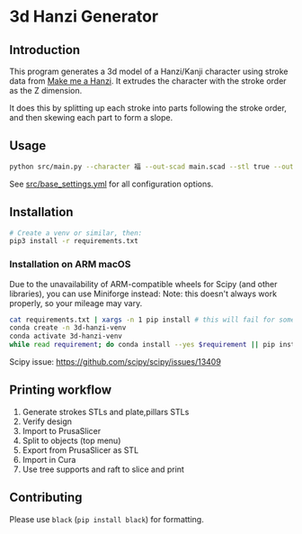 # 3d Hanzi Generator

## Introduction

This program generates a 3d model of a Hanzi/Kanji character using stroke data from [Make me a Hanzi](https://github.com/skishore/makemeahanzi). It extrudes the character with the stroke order as the Z dimension.

It does this by splitting up each stroke into parts following the stroke order, and then skewing each part to form a slope.

## Usage

```bash
python src/main.py --character 福 --out-scad main.scad --stl true --out-stl main.stl --settings presets/pillars_and_plate.yml
```

See [src/base_settings.yml](./src/base_settings.yml) for all configuration options.

## Installation

```bash
# Create a venv or similar, then:
pip3 install -r requirements.txt
```

### Installation on ARM macOS

Due to the unavailability of ARM-compatible wheels for Scipy (and other libraries), you can use Miniforge instead:
Note: this doesn't always work properly, so your mileage may vary.

```bash
cat requirements.txt | xargs -n 1 pip install # this will fail for some packages
conda create -n 3d-hanzi-venv
conda activate 3d-hanzi-venv
while read requirement; do conda install --yes $requirement || pip install $requirement; done < requirements.txt
```

Scipy issue: https://github.com/scipy/scipy/issues/13409

## Printing workflow

1. Generate strokes STLs and plate,pillars STLs
2. Verify design
3. Import to PrusaSlicer
4. Split to objects (top menu)
5. Export from PrusaSlicer as STL
6. Import in Cura
7. Use tree supports and raft to slice and print

## Contributing

Please use `black` (`pip install black`) for formatting.

